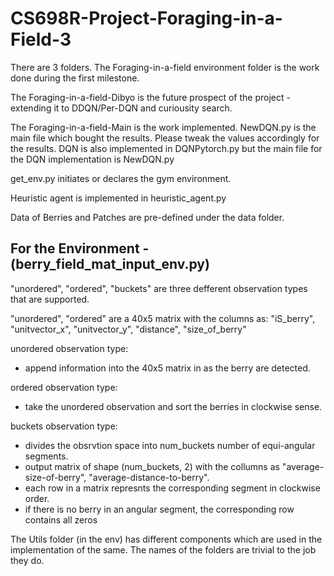 # CS698R-Project-Foraging-in-a-Field-3

There are 3 folders. The Foraging-in-a-field environment folder is the work done during the first milestone. 

The Foraging-in-a-field-Dibyo is the future prospect of the project - extending it to DDQN/Per-DQN and curiousity search. 

The Foraging-in-a-field-Main is the work implemented. NewDQN.py is the main file which bought the results. Please tweak the values accordingly for the results. DQN is also implemented in DQNPytorch.py but the main file for the DQN implementation is NewDQN.py

get_env.py initiates or declares the gym environment.

Heuristic agent is implemented in heuristic_agent.py

Data of Berries and Patches are pre-defined under the data folder.

<h2>For the Environment - (berry_field_mat_input_env.py)</h2> 


"unordered", "ordered", "buckets" are three defferent observation types that are supported.
   
"unordered", "ordered" are a 40x5 matrix with the columns as: "iS_berry", "unitvector_x", "unitvector_y", "distance", "size_of_berry"
 
unordered observation type:
 - append information into the 40x5 matrix in as the berry are detected.

ordered observation type:
 - take the unordered observation and sort the berries in clockwise sense.

buckets observation type:
 - divides the obsrvtion space into num_buckets number of equi-angular segments.
 - output matrix of shape (num_buckets, 2) with the collumns as "average-size-of-berry", "average-distance-to-berry". 
 - each row in a matrix represnts the corresponding segment in clockwise order.
 - if there is no berry in an angular segment, the corresponding row contains all zeros

The Utils folder (in the env) has different components which are used in the implementation of the same. The names of the folders are trivial to the job they do.
 
